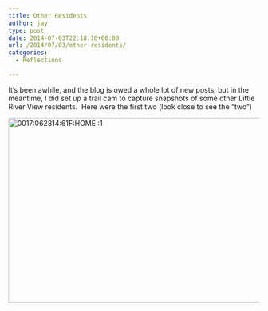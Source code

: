 ```yaml
---
title: Other Residents
author: jay
type: post
date: 2014-07-03T22:18:10+00:00
url: /2014/07/03/other-residents/
categories:
  - Reflections

---
```

It&#8217;s been awhile, and the blog is owed a whole lot of new posts, but in the meantime, I did set up a trail cam to capture snapshots of some other Little River View residents.  Here were the first two (look close to see the &#8220;two&#8221;)

[<img class="alignnone size-large wp-image-112" src="https://cdn.rambleon.org/migrate/2014/07/img_0031.jpg?w=660" alt="0017:062814:61F:HOME :1" width="660" height="371" srcset="https://cdn.rambleon.org/migrate/2014/07/img_0031.jpg 2688w, https://cdn.rambleon.org/migrate/2014/07/img_0031-300x169.jpg 300w, https://cdn.rambleon.org/migrate/2014/07/img_0031-768x432.jpg 768w, https://cdn.rambleon.org/migrate/2014/07/img_0031-1024x576.jpg 1024w, https://cdn.rambleon.org/migrate/2014/07/img_0031-500x281.jpg 500w" sizes="(max-width: 709px) 85vw, (max-width: 909px) 67vw, (max-width: 984px) 61vw, (max-width: 1362px) 45vw, 600px" />][1]

 [1]: https://cdn.rambleon.org/migrate/2014/07/img_0031.jpg